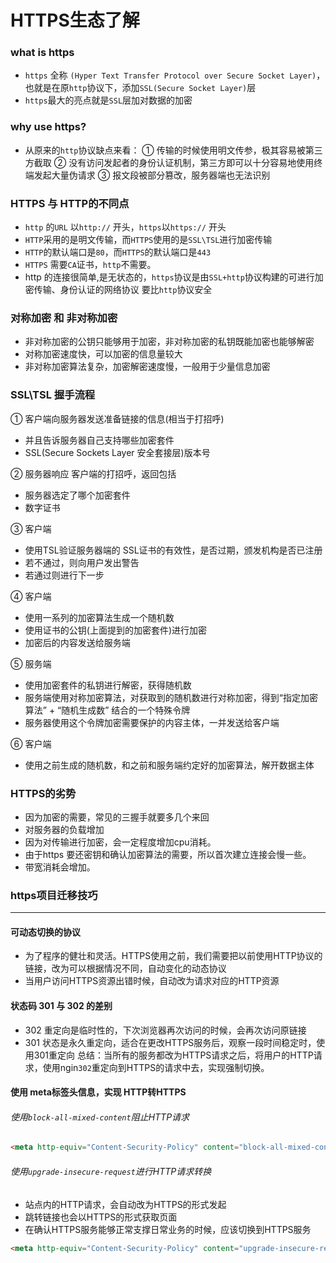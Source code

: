 # HTTPS生态了解
### what is https
* `https` 全称 `(Hyper Text Transfer Protocol over Secure Socket Layer)`，也就是在原`http`协议下，添加`SSL(Secure Socket Layer)`层
* `https`最大的亮点就是`SSL`层加对数据的加密

### why use https?
* 从原来的`http`协议缺点来看：
    ① 传输的时候使用明文传参，极其容易被第三方截取
    ② 没有访问发起者的身份认证机制，第三方即可以十分容易地使用终端发起大量伪请求
    ③ 报文段被部分篡改，服务器端也无法识别

### HTTPS 与 HTTP的不同点
* `http` 的`URL` 以`http://` 开头，`https`以`https://` 开头
* `HTTP`采用的是明文传输，而`HTTPS`使用的是`SSL\TSL`进行加密传输
* `HTTP`的默认端口是`80`，而`HTTPS`的默认端口是`443`
* `HTTPS` 需要`CA`证书，`http`不需要。
* http 的连接很简单,是无状态的，`https`协议是由`SSL+http`协议构建的可进行加密传输、身份认证的网络协议 要比`http`协议安全


### 对称加密 和 非对称加密
* 非对称加密的公钥只能够用于加密，非对称加密的私钥既能加密也能够解密
* 对称加密速度快，可以加密的信息量较大
* 非对称加密算法复杂，加密解密速度慢，一般用于少量信息加密

### SSL\TSL 握手流程
①  客户端向服务器发送准备链接的信息(相当于打招呼)
   * 并且告诉服务器自己支持哪些加密套件
   * SSL(Secure Sockets Layer 安全套接层)版本号
   
② 服务器响应 客户端的打招呼，返回包括
   * 服务器选定了哪个加密套件
   * 数字证书
   
③ 客户端
* 使用TSL验证服务器端的 SSL证书的有效性，是否过期，颁发机构是否已注册
* 若不通过，则向用户发出警告
* 若通过则进行下一步
   
④ 客户端
   * 使用一系列的加密算法生成一个随机数
   * 使用证书的公钥(上面提到的加密套件)进行加密
   * 加密后的内容发送给服务端
   
⑤ 服务端
   * 使用加密套件的私钥进行解密，获得随机数
   * 服务端使用对称加密算法，对获取到的随机数进行对称加密，得到“指定加密算法” + “随机生成数” 结合的一个特殊令牌
   * 服务器使用这个令牌加密需要保护的内容主体，一并发送给客户端
   
⑥ 客户端 
  * 使用之前生成的随机数，和之前和服务端约定好的加密算法，解开数据主体
  
### HTTPS的劣势
* 因为加密的需要，常见的三握手就要多几个来回
* 对服务器的负载增加
*  因为对传输进行加密，会一定程度增加cpu消耗。
*  由于https 要还密钥和确认加密算法的需要，所以首次建立连接会慢一些。
*  带宽消耗会增加。


### https项目迁移技巧
___
#### 可动态切换的协议
* 为了程序的健壮和灵活。HTTPS使用之前，我们需要把以前使用HTTP协议的链接，改为可以根据情况不同，自动变化的动态协议
* 当用户访问HTTPS资源出错时候，自动改为请求对应的HTTP资源

#### 状态码 301 与 302 的差别
* 302 重定向是临时性的，下次浏览器再次访问的时候，会再次访问原链接
* 301 状态是永久重定向，适合在更改HTTPS服务后，观察一段时间稳定时，使用301重定向
总结：当所有的服务都改为HTTPS请求之后，将用户的HTTP请求，使用ngin`302`重定向到HTTPS的请求中去，实现强制切换。

#### 使用 meta标签头信息，实现 HTTP转HTTPS

###### 使用`block-all-mixed-content`阻止HTTP请求
```html
<meta http-equiv="Content-Security-Policy" content="block-all-mixed-content">
```
###### 使用`upgrade-insecure-request`进行HTTP请求转换
* 站点内的HTTP请求，会自动改为HTTPS的形式发起
* 跳转链接也会以HTTPS的形式获取页面
* 在确认HTTPS服务能够正常支撑日常业务的时候，应该切换到HTTPS服务
```html
<meta http-equiv="Content-Security-Policy" content="upgrade-insecure-requests">
```
